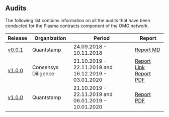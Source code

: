 ## Audits 

The following list contains information on all the audits that have been conducted for the Plasma contracts component of the OMG network. 

| Release | Organization | Period | Report |
|--|--|--|--|
| [v0.0.1](https://github.com/omisego/plasma-contracts/releases/tag/v0.0.1) | Quantstamp | 24.09.2018 - 10.11.2018 | [Report MD](https://github.com/omisego/plasma-contracts/blob/v0.0.1/docs/quantstamp-audit-3cc6097.md)|
| [v1.0.0](https://github.com/omisego/plasma-contracts/releases/tag/v1.0.0) | Consensys Diligence| 21.10.2019 - 22.11.2019 and 16.12.2019 - 03.01.2020 | [Report Link](https://diligence.consensys.net/audits/2020/01/omisego-morevp/)  [Report PDF](./docs/Diligence_Morevp_Report.pdf)|
| [v1.0.0](https://github.com/omisego/plasma-contracts/releases/tag/v1.0.0) | Quantstamp | 21.10.2019 - 22.11.2019 and 06.01.2019 - 10.01.2020 |[Report PDF](./docs/Quantstamp_Plasma_Framework_Report.pdf) |